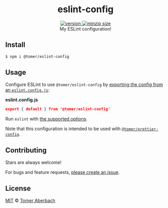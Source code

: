 <h1 align="center">
  eslint-config
</h1>

<div align="center">
  <a href="https://npmjs.org/package/@tomer/eslint-config">
    <img src="https://badgen.now.sh/npm/v/@tomer/eslint-config" alt="version" />
  </a>
  <a href="https://bundlephobia.com/result?p=@tomer/eslint-config">
    <img src="https://badgen.net/bundlephobia/minzip/@tomer/eslint-config" alt="minzip size" />
  </a>
</div>

<div align="center">
  My ESLint configuration!
</div>

## Install

```sh
$ npm i @tomer/eslint-config
```

## Usage

Configure ESLint to use `@tomer/eslint-config` by
[exporting the config from an `eslint.config.js`](https://eslint.org/docs/latest/user-guide/configuring/configuration-files-new):

**eslint.config.js**

```json
export { default } from '@tomer/eslint-config'
```

Run `eslint` with
[the supported options](https://eslint.org/docs/user-guide/command-line-interface#options).

Note that this configuration is intended to be used with
[`@tomer/prettier-config`](https://github.com/TomerAberbach/prettier-config).

## Contributing

Stars are always welcome!

For bugs and feature requests,
[please create an issue](https://github.com/TomerAberbach/eslint-config/issues/new).

## License

[MIT](https://github.com/TomerAberbach/eslint-config/blob/main/license) ©
[Tomer Aberbach](https://github.com/TomerAberbach)
